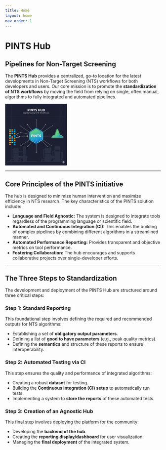 ```yaml
---
title: Home
layout: home
nav_order: 1
---
```


# **PINTS Hub**
## Pipelines for Non-Target Screening

The **PINTS Hub** provides a centralized, go-to location for the latest developments in Non-Target Screening (NTS) workflows for both developers and users. Our core mission is to promote the **standardization of NTS workflows** by moving the field from relying on single, often manual, algorithms to fully integrated and automated pipelines.

<img src="https://github.com/EMCMS/PINTS/blob/main/assets/images/Logo.png" width="200"/>

---

## Core Principles of the PINTS initiative

The hub is designed to minimize human intervention and maximize efficiency in NTS research. The key characteristics of the PINTS solution include:

* **Language and Field Agnostic:** The system is designed to integrate tools regardless of the programming language or scientific field.
* **Automated and Continuous Integration (CI):** This enables the building of complex pipelines by combining different algorithms in a streamlined manner.
* **Automated Performance Reporting:** Provides transparent and objective metrics on tool performance.
* **Fostering Collaboration:** The hub encourages and supports collaborative projects over single-developer efforts.

---

## The Three Steps to Standardization

The development and deployment of the PINTS Hub are structured around three critical steps:

### **Step 1: Standard Reporting**
This foundational step involves defining the required and recommended outputs for NTS algorithms:
* Establishing a set of **obligatory output parameters**.
* Defining a list of **good to have parameters** (e.g., peak quality metrics).
* Defining the **semantics** and structure of these reports to ensure interoperability.

### **Step 2: Automated Testing via CI**
This step ensures the quality and performance of integrated algorithms:
* Creating a robust **dataset** for testing.
* Building the **Continuous Integration (CI) setup** to automatically run tests.
* Implementing a system to **store the reports** of these automated tests.

### **Step 3: Creation of an Agnostic Hub**
This final step involves deploying the platform for the community:
* Developing the **backend of the hub**.
* Creating the **reporting display/dashboard** for user visualization.
* Managing the **final deployment** of the integrated system.
